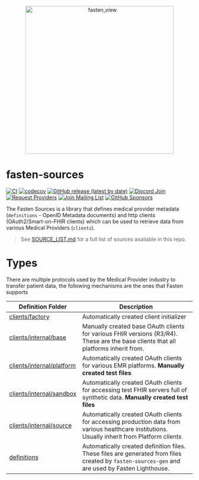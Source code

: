 <p align="center">
  <a href="https://github.com/fastenhealth/fasten-onprem">
  <img width="400" alt="fasten_view" src="https://github.com/fastenhealth/fasten-onprem/raw/main/frontend/src/assets/banner/banner.png">
  </a>
</p>

# fasten-sources

[![CI](https://github.com/fastenhealth/fasten-sources/actions/workflows/ci.yaml/badge.svg)](https://github.com/fastenhealth/fasten-sources/actions/workflows/ci.yaml)
[![codecov](https://codecov.io/gh/fastenhealth/fasten-sources/branch/main/graph/badge.svg?token=0FD2L52DTK)](https://codecov.io/gh/fastenhealth/fasten-sources)
[![GitHub release (latest by date)](https://img.shields.io/github/v/release/fastenhealth/fasten-sources?style=flat-square)](https://github.com/fastenhealth/fasten-sources/releases/latest)
[![Discord Join](https://img.shields.io/badge/discord-join-blueviolet?style=flat-square&logo=discord)](https://discord.gg/Bykz6BAN8p)
[![Request Providers](https://img.shields.io/static/v1?label=request+providers&message=form&color=orange&style=flat-square)](https://forms.gle/4oU8372y4KyM8DbdA)
[![Join Mailing List](https://img.shields.io/static/v1?label=join&message=mailing+list&color=blue&style=flat-square)](https://forms.gle/SNsYX9BNMXB6TuTw6)
[![GitHub Sponsors](https://img.shields.io/github/sponsors/analogj?style=flat-square)](https://github.com/sponsors/AnalogJ/)


The Fasten Sources is a library that defines medical provider metadata (`definitions` - OpenID Metadata documents)
and http clients (OAuth2/Smart-on-FHIR clients) which can be used to retrieve data from various Medical
Providers (`clients`).


> See [SOURCE_LIST.md](./SOURCE_LIST.md) for a full list of sources available in this repo. 


# Types

There are multiple protocols used by the Medical Provider industry to transfer patient data, the following mechanisms are the
ones that Fasten supports



| Definition Folder                                        | Description                                                                                                                                     |
|----------------------------------------------------------|-------------------------------------------------------------------------------------------------------------------------------------------------|
| [clients/factory](./clients/factory)                     | Automatically created client initializer                                                                                                        |
| [clients/internal/base](./clients/internal/base])        | Manually created base OAuth clients for various FHIR versions (R3/R4). These are the base clients that all platforms inherit from.              |
| [clients/internal/platform](./clients/internal/platform) | Automatically created OAuth clients for various EMR platforms. **Manually created test files**                                                  |
| [clients/internal/sandbox](./clients/internal/sandbox)   | Automatically created OAuth clients for accessing test FHIR servers full of synthetic data. **Manually created test files**                     |
| [clients/internal/source](./clients/internal/source)     | Automatically created OAuth clients for accessing production data from various healthcare institutions. Usually inherit from Platform clients   |
| [definitions](./definitions/)                            | Automatically created definition files. These files are generated from files created by `fasten-sources-gen` and are used by Fasten Lighthouse. |

